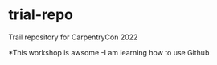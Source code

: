 # trial-repo
Trail repository for CarpentryCon 2022

*This workshop is awsome
-I am learning how to use Github 

